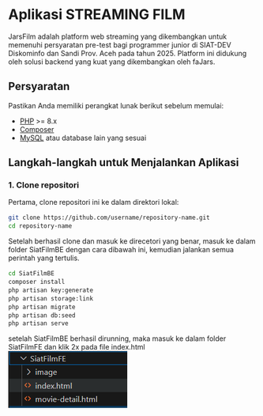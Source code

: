 # Aplikasi STREAMING FILM

JarsFilm adalah platform web streaming yang dikembangkan untuk memenuhi persyaratan pre-test bagi programmer junior di SIAT-DEV Diskominfo dan Sandi Prov. Aceh pada tahun 2025. Platform ini didukung oleh solusi backend yang kuat yang dikembangkan oleh faJars.

## Persyaratan

Pastikan Anda memiliki perangkat lunak berikut sebelum memulai:

- [PHP](https://www.php.net/) >= 8.x
- [Composer](https://getcomposer.org/)
- [MySQL](https://www.mysql.com/) atau database lain yang sesuai

## Langkah-langkah untuk Menjalankan Aplikasi

### 1. Clone repositori

Pertama, clone repositori ini ke dalam direktori lokal:

```bash
git clone https://github.com/username/repository-name.git
cd repository-name
```

Setelah berhasil clone dan masuk ke direcetori yang benar, masuk ke dalam folder SiatFilmBE dengan cara dibawah ini, kemudian jalankan semua perintah yang tertulis.
```bash
cd SiatFilmBE
composer install
php artisan key:generate
php artisan storage:link
php artisan migrate
php artisan db:seed
php artisan serve
```

setelah SiatFilmBE berhasil dirunning, maka masuk ke dalam folder SiatFilmFE dan klik 2x pada file index.html
![Gamabar file index.html](image-1.png)